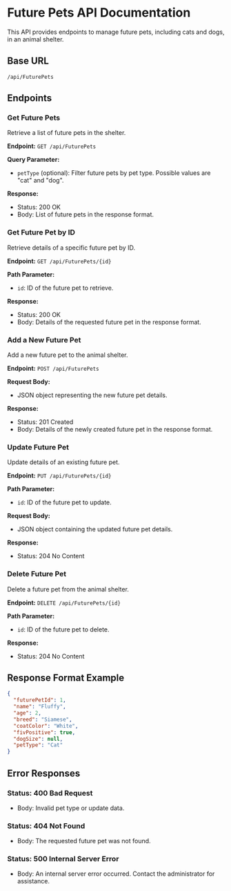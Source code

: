 # Future Pets API Documentation

This API provides endpoints to manage future pets, including cats and dogs, in an animal shelter.

## Base URL
``````
/api/FuturePets
``````

## Endpoints

### Get Future Pets

Retrieve a list of future pets in the shelter.

**Endpoint:** `GET /api/FuturePets`

**Query Parameter:**
- `petType` (optional): Filter future pets by pet type. Possible values are "cat" and "dog".

**Response:**
- Status: 200 OK
- Body: List of future pets in the response format.

### Get Future Pet by ID

Retrieve details of a specific future pet by ID.

**Endpoint:** `GET /api/FuturePets/{id}`

**Path Parameter:**
- `id`: ID of the future pet to retrieve.

**Response:**
- Status: 200 OK
- Body: Details of the requested future pet in the response format.

### Add a New Future Pet

Add a new future pet to the animal shelter.

**Endpoint:** `POST /api/FuturePets`

**Request Body:**
- JSON object representing the new future pet details.

**Response:**
- Status: 201 Created
- Body: Details of the newly created future pet in the response format.

### Update Future Pet

Update details of an existing future pet.

**Endpoint:** `PUT /api/FuturePets/{id}`

**Path Parameter:**
- `id`: ID of the future pet to update.

**Request Body:**
- JSON object containing the updated future pet details.

**Response:**
- Status: 204 No Content

### Delete Future Pet

Delete a future pet from the animal shelter.

**Endpoint:** `DELETE /api/FuturePets/{id}`

**Path Parameter:**
- `id`: ID of the future pet to delete.

**Response:**
- Status: 204 No Content

## Response Format Example

```json
{
  "futurePetId": 1,
  "name": "Fluffy",
  "age": 2,
  "breed": "Siamese",
  "coatColor": "White",
  "fivPositive": true,
  "dogSize": null,
  "petType": "Cat"
}
``````
## Error Responses
### Status: 400 Bad Request
* Body: Invalid pet type or update data.

### Status: 404 Not Found
* Body: The requested future pet was not found.

### Status: 500 Internal Server Error
* Body: An internal server error occurred. Contact the administrator for assistance.
